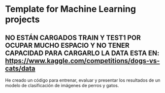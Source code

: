 # Template for Machine Learning projects

**NO ESTÁN CARGADOS TRAIN Y TEST1 POR OCUPAR MUCHO ESPACIO Y NO TENER CAPACIDAD PARA CARGARLO**
**LA DATA ESTA EN: https://www.kaggle.com/competitions/dogs-vs-cats/data**
-------------------------------------------------------------------------------
He creado un código para entrenar, evaluar y presentar los resultados de un modelo de clasificación de imágenes de perros y gatos.

